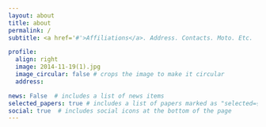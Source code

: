 ```yaml
---
layout: about
title: about
permalink: /
subtitle: <a href='#'>Affiliations</a>. Address. Contacts. Moto. Etc.

profile:
  align: right
  image: 2014-11-19(1).jpg
  image_circular: false # crops the image to make it circular
  address: 

news: False  # includes a list of news items
selected_papers: true # includes a list of papers marked as "selected={true}"
social: true  # includes social icons at the bottom of the page
---
```



